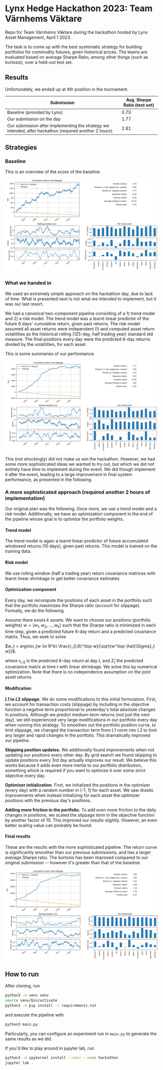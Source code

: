 # Lynx Hedge Hackathon 2023: Team Värnhems Väktare

Repo for Team Värnhems Väktare during the hackathon hosted by Lynx Asset Management, April 1 2023. 

The task is to come up with the best systematic strategy for building portfolios for commodity futures, given historical prices. The teams
are evaluated based on average Sharpe Ratio, among other things (such as kurtosis), over a held-out test set. 


## Results 

Unfortunately, we ended up at 4th position in the tournament. 

| Submission                                                                                             | Avg. Sharpe Ratio (test set) |
|--------------------------------------------------------------------------------------------------------|------------------------------|
| Baseline (provided by Lynx)                                                                            | 0.70                         |
| Our submission on the day                                                                              | 1.77                         |
| Our submission after implementing the strategy we intended, after hackathon (required another 2 hours) | 2.81                         |

## Strategies

### Baseline 

This is an overview of the score of the baseline.

![image](images/baseline.jpg)

### What we handed in

We used an extremely simple approach on the hackathon day, due to lack of time. What is presented next is not what we intended to implement, 
but it was our last resort. 

We had a canonical two-component pipeline consisting of a 1) trend model
and 2) a risk model. The trend model was a learnt linear predictor of the future 6 days' cumulative return, given past returns. The risk model
assumed all asset returns were independent (!) and computed asset return volatilities as the historical rolling (125-day, half trading year) 
standard std measure. The final positions every day were the predicted 6-day returns divided by the volatilities, for each asset.

This is some summaries of our performance. 

![image2](images/handed_in.jpg)

This (not shockingly) did not make us win the hackathon. However, we had some more sophisticated ideas we wanted to try out, but which we
did not entirely have time to implement during the event. We did though implement it after the event, leading to a large improvement in final 
system performance, as presented in the following.

### A more sophisticated approach (required another 2 hours of implementation)

Our original plan was the following. Once more, we use a trend model and a risk model. Additionally, we have an optimization component in the end 
of the pipeline whose goal is to optimize the portfolio weights.

#### Trend model 
The trend model is again a learnt linear predictor of future accumulated windowed returns (10 days), given past returns. 
This model is trained on the training data.

#### Risk model 
We use rolling window (half a trading year) return covariance matrices with learnt linear shrinkage to get better covariance estimates. 

#### Optimization component
Every day, we recompute the positions of each asset in the portfolio such that the portfolio maximizes the Sharpe ratio
(account for slippage). Formally, we do the following. 

Assume there exists $k$ assets. We want to choose our positions (portfolio weights) $w = (w_1, w_2, ..., w_k)$ such that the Sharpe ratio is 
minimized in each time step, given a predicted future 6-day return and a predicted covariance matrix. Thus, we seek to solve

$w_t = argmin_{w \in R^k} \frac{r_{t,6}^\top w}{\sqrt{w^\top \hat{\Sigma}_t w}}$.

where $r_{t,6}$ is the predicted 6-day return at day $t$, and $\hat{\Sigma}_{t}$ the predicted covariance matrix at time $t$ with linear shrinkage.
We solve this by numerical optimization. Note that there is no independence assumption on the joint asset returns. 

#### Modification 

**$L1$ to $L2$ slippage.** We do some modifications to this initial formulation. First, we account for transaction costs (slippage) by including in the objective function 
a negative term proportional to yesterday's total absolute changes in positions. Although we predict medium-term returns (not just the next day), we still
experienced very large modifications in our portfolio every day when running this strategy. To smoothen out the portfolio position curve, to limit slippage, 
we changed the transaction term from $L1$ norm into $L2$ to limit any larger and rapid changes in the portfolio. This dramatically improved our pipeline.

**Skipping position updates.** We additionally found improvements when not updating our positions every other day. By grid search we found skipping to 
update positions every 3rd day actually improves our result. We believe this works because it adds even more inertia to our portfolio distribution, something 
which is required if you want to optimize it over some strict objective every day. 

**Optimizer initialization**. First, we initialized the positions in the optimizer (every day) with a random number in [-1, 1] for each asset. We saw drastic 
improvements when instead initializing for each asset the optimizer positions with the previous day's positions.

**Adding more friction in the portfolio.** To add even more friction to the daily changes in positions, we scaled the slippage term in the objective 
function by another factor of 10. This improved our results slightly. However, an even better scaling value can probably be found. 

#### Final results

These are the results with the more sophisticated pipeline. The return curve is significantly smoother than our previous submissions, and has
a larger average Sharpe ratio. The kurtosis has been improved compared to our original submission -- however it's greater than that of the baseline.    

![image3](images/final_fixes_submission.png)

## How to run

After cloning, run 

```bash
python3 -m venv venv
source venv/bin/activate
python3 -m pip install -r requirements.txt
```

and execute the pipeline with 

```bash
python3 main.py 
```

 Particularly, you can configure an experiment run in `main.py` to 
generate the same results as we did.

If you'd like to play around in jupyter lab, run

```bash
python3 -m ipykernel install --user --name hackathon
jupyter lab .
```
